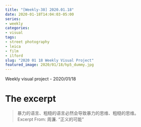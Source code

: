 ```yaml
---
title: "[Weekly-38] 2020.01.18"
date: 2020-01-18T14:04:03-05:00
series:
- weekly
categories:
- visual
tags:
- street photography
- leica
- film
- ilford
slug: "2020 01 18 Weekly Visual Project"
featured_image: 2020/01/18/hp5_dummy.jpg
---
```


Weekly visual project - 2020/01/18
<!--more-->

# The excerpt
> 暴力的语言、粗糙的语言必然会导致暴力的思维、粗糙的思维。      
Excerpt From:  周濂. “正义的可能”
